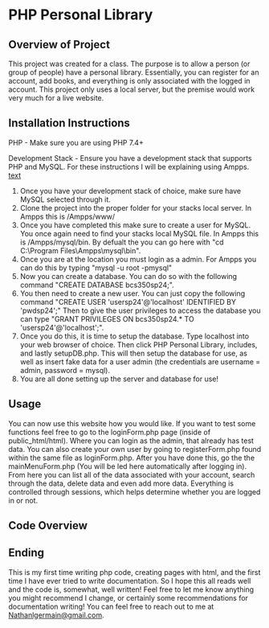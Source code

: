 # PHP Personal Library

## Overview of Project
This project was created for a class. The purpose is to allow a person (or group of people) have a personal library.
Essentially, you can register for an account, add books, and everything is only associated with the logged in account.
This project only uses a local server, but the premise would work very much for a live website.

## Installation Instructions
PHP - Make sure you are using PHP 7.4+

Development Stack - Ensure you have a development stack that supports PHP and MySQL. For these instructions I will be explaining using Ampps.
[text](https://ampps.com/downloads/)

1. Once you have your development stack of choice, make sure have MySQL selected through it.
2. Clone the project into the proper folder for your stacks local server. In Ampps this is /Ampps/www/
3. Once you have completed this make sure to create a user for MySQL.
You once again need to find your stacks local MySQL file. In Ampps this is /Ampps/mysql/bin. By defualt the you can go here with "cd C:\Program Files\Ampps\mysql\bin".
4. Once you are at the location you must login as a admin. For Ampps you can do this by typing "mysql -u root -pmysql"
5. Now you can create a database. You can do so with the following command  "CREATE DATABASE bcs350sp24;".
6. You then need to create a new user. You can just copy the following command
"CREATE USER 'usersp24'@'localhost' IDENTIFIED BY 'pwdsp24';"
Then to give the user privileges to access the database you can type
"GRANT PRIVILEGES ON bcs350sp24.* TO 'usersp24'@'localhost';".
7. Once you do this, it is time to setup the database.
Type localhost into your web browser of choice.
Then click PHP Personal Library, includes, and lastly setupDB.php.
This will then setup the database for use, as well as insert fake data for a user admin (the credentials are username = admin, password = mysql).
8. You are all done setting up the server and database for use!

## Usage
You can now use this website how you would like. If you want to test some functions feel free to go to the loginForm.php page (inside of public_html/html). Where you can login as the admin, that already has test data.
You can also create your own user by going to registerForm.php found within the same file as loginForm.php.
After you have done this, go the the mainMenuForm.php (You will be led here automatically after logging in).
From here you can list all of the data associated with your account, search through the data, delete data and even add more data.
Everything is controlled through sessions, which helps determine whether you are logged in or not.

## Code Overview

## Ending
This is my first time writing php code, creating pages with html, and the first time I have ever tried to write documentation.
So I hope this all reads well and the code is, somewhat, well written!
Feel free to let me know anything you might recommend I change, or certainly some recommendations for documentation writing!
You can feel free to reach out to me at Nathanlgermain@gmail.com.